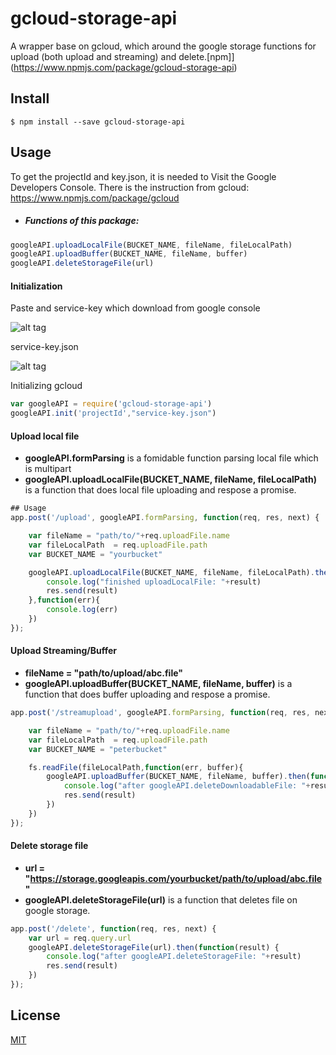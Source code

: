 # gcloud-storage-api 
A wrapper base on gcloud, which around the google storage functions for upload (both upload and streaming) and delete.[npm]](https://www.npmjs.com/package/gcloud-storage-api)


## Install

```
$ npm install --save gcloud-storage-api
```


## Usage
To get the projectId and key.json, it is needed to Visit the Google Developers Console. There is the instruction from gcloud: https://www.npmjs.com/package/gcloud 
- ##### Functions of this package:
```js
googleAPI.uploadLocalFile(BUCKET_NAME, fileName, fileLocalPath)
googleAPI.uploadBuffer(BUCKET_NAME, fileName, buffer)
googleAPI.deleteStorageFile(url)
```

#### Initialization

Paste and service-key which download from google console

![alt tag](http://gdriv.es/gpeter/desktop.png)

service-key.json 

![alt tag](http://gdriv.es/gpeter/sublime_.png)

Initializing gcloud 
```js
var googleAPI = require('gcloud-storage-api')
googleAPI.init('projectId',"service-key.json")
```

#### Upload local file 
- **googleAPI.formParsing** is a fomidable function parsing local file which is multipart
- **googleAPI.uploadLocalFile(BUCKET_NAME, fileName, fileLocalPath)** is a function that does local file uploading and respose a promise.
```js
## Usage
app.post('/upload', googleAPI.formParsing, function(req, res, next) {

    var fileName = "path/to/"+req.uploadFile.name
    var fileLocalPath  = req.uploadFile.path
    var BUCKET_NAME = "yourbucket"

    googleAPI.uploadLocalFile(BUCKET_NAME, fileName, fileLocalPath).then(function(result) {
        console.log("finished uploadLocalFile: "+result)
        res.send(result)
    },function(err){
        console.log(err)
    })
});
```


#### Upload Streaming/Buffer
- **fileName = "path/to/upload/abc.file"**
- **googleAPI.uploadBuffer(BUCKET_NAME, fileName, buffer)** is a function that does buffer uploading and respose a promise.

```js
app.post('/streamupload', googleAPI.formParsing, function(req, res, next) {

    var fileName = "path/to/"+req.uploadFile.name
    var fileLocalPath  = req.uploadFile.path
    var BUCKET_NAME = "peterbucket"

    fs.readFile(fileLocalPath,function(err, buffer){
        googleAPI.uploadBuffer(BUCKET_NAME, fileName, buffer).then(function(result) {
            console.log("after googleAPI.deleteDownloadableFile: "+result)
            res.send(result)
        })
    })
});
```


#### Delete storage file
- **url = "https://storage.googleapis.com/yourbucket/path/to/upload/abc.file"**
- **googleAPI.deleteStorageFile(url)** is a function that deletes file on google storage.

```js
app.post('/delete', function(req, res, next) {
    var url = req.query.url
    googleAPI.deleteStorageFile(url).then(function(result) {
        console.log("after googleAPI.deleteStorageFile: "+result)
        res.send(result)
    })
});
```

## License


[MIT](http://vjpr.mit-license.org)